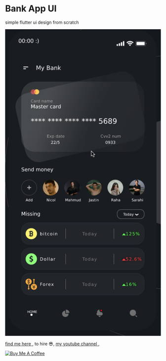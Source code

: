 # Bank App UI

simple flutter ui design from scratch



![Preview](images/preview.png)


[find me here ](http://zahmatkesh.dev), to hire :sunglasses:,
[my youtube channel ](https://youtube.com/c/codewitharman),

[![Buy Me A Coffee](https://bmc-cdn.nyc3.digitaloceanspaces.com/BMC-button-images/custom_images/orange_img.png "Buy Me A Coffee")](https://www.buymeacoffee.com/AZahmatkesh "Buy Me A Coffee")


